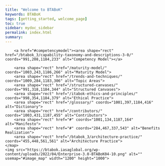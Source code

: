 ```yaml
---
title: "Welcome to BTABoK"
keywords: BTABoK
tags: [getting_started, welcome_page]
toc: true
sidebar: mydoc_sidebar
permalink: index.html
summary: 
---
```



<html>
<head>
    <script src="js/imageMapResizer.js"></script> 
</head>

<body>
    <map name="image_map">
        <area shape="rect" href="/digital-outcome-model/ecosystem/" coords="70,288,159,383" alt="Ecosystem">
        <area shape="rect" href="/engagement/" coords="155,197,242,266" alt="Engagement">
        <area shape="rect" href="/digital-outcome-model/journey/" coords="261,123,326,198" alt="Journey">
        <area shape="rect" href="/operating-model/innovation/" coords="468,76,545,111" alt="Innovate">
        <area shape="rect" href="/digital-outcome-model/strategy/" coords="651,89,707,155" alt="Strategy">
        <area shape="rect" href="/digital-outcome-model/agility/" coords="745,150,804,215" alt="Agility">
        <area shape="rect" href="/business-models/" coords="836,248,903,338" alt="Business Model">
        <area shape="rect" href="/digital-outcome-model/business-capabilities/" coords="869,362,951,439" alt="Business Capabilities">
        <area shape="rect" href="/transform/" coords="879,482,962,517" alt="Transform">
        <area shape="rect" href="/digital-outcome-model/culture/" coords="849,630,914,698" alt="Culture">
        <area shape="rect" href="/digital-outcome-model/mindset/" coords="765,755,830,824" alt="Mindset">
        <area shape="rect" href="/digital-outcome-model/collaboration/" coords="590,851,689,916" alt="Collaboration">
        <area shape="rect" href="/utilization/" coords="461,903,545,933" alt="Utilize">
        <area shape="rect" href="/digital-outcome-model/automation/" coords="308,838,392,910" alt="Automation">
        <area shape="rect" href="/safety-liability/" coords="205,773,266,860" alt="Safety & Liability">
        <area shape="rect" href="/digital-outcome-model/velocity/" coords="128,704,189,767" alt="Velocity">
        <area shape="rect" href="/digital-outcome-model/simplicity/" coords="82,599,159,667" alt="Simplicity">
        <area shape="rect" href="/measures/" coords="51,480,135,513" alt="Measure">
        <area shape="rect" href="/services/" coords="580,179,639,241" alt="Services">
        <area shape="rect" href="/assignment/" coords="652,213,718,261" alt="Assignment">
        <area shape="rect" href="/architecture-lifecycle/" coords="708,271,767,336" alt="Architecture Lifecycle">
        <area shape="rect" href="/operating-model/decisions/" coords="757,346,815,393" alt="Decisions">
        <area shape="rect" href="btabok_3/operating-model/design/" coords="779,406,829,473" alt="Design">
        <area shape="rect" href="/architecture-pattern-repository/" coords="775,493,833,557" alt="Patterns">
        <area shape="rect" href="/stakeholders/" coords="747,585,831,648" alt="Stakeholders">
        <area shape="rect" href="/operating-model/requirements/" coords="683,671,766,731" alt="Requirements">
        <area shape="rect" href="/views-and-viewpoints/" coords="623,739,671,802" alt="Views">
        <area shape="rect" href="/value-model/quality-attributes/" coords="522,764,585,842" alt="Quality Attributes">
        <area shape="rect" href="/operating-model/deliverables/" coords="420,776,484,832" alt="Deliverables">
        <area shape="rect" href="/legacy-modernization/" coords="332,732,395,800" alt="Legacy Modernization">
        <area shape="rect" href="/repository/" coords="253,687,312,740" alt="Repository">
        <area shape="rect" href="/operating-model/tools/" coords="197,613,256,680" alt="Tools">
        <area shape="rect" href="/quality-assurance/" coords="173,526,234,590" alt="Quality Assurance">
        <area shape="rect" href="/operating-model/governance/" coords="173,421,242,477" alt="Governance">
        <area shape="rect" href="/operating-model/products/" coords="201,320,252,388" alt="Product & Project">
        <area shape="rect" href="/operating-model/roadmap/" coords="254,256,301,302" alt="Roadmaps">
        <area shape="rect" href="/btabok_3/experiments/" coords="327,199,391,253" alt="Experiments">
        <area shape="rect" href="/digital-outcome-model/objectives/" coords="588,292,640,345" alt="Objectives">
        <area shape="rect" href="/btabok_3/technical-debt/" coords="651,364,718,440" alt="Technical Debt">
        <area shape="rect" href="/btabok_3/investment-planning/" coords="674,456,733,530" alt="Investment Planning">
        <area shape="rect" href="/btabok_3/scope-and-context/" coords="668,558,714,614" alt="Scope and Context">
        <area shape="rect" href="/btabok_3/structural-complexity/" coords="612,631,660,685" alt="Structural Complexity">
        <area shape="rect" href="/value-model/coverage/" coords="535,679,573,724" alt="Coverage">
        <area shape="rect" href="/principles/" coords="438,679,480,729" alt="Principles">
        <area shape="rect" href="/analysis/" coords="363,636,404,689" alt="Architecture Analysis">
        <area shape="rect" href="/value-model/value-streams/" coords="305,564,354,627" alt="Value Streams">
        <area shape="rect" href="/value-methods/" coords="310,385,347,438" alt="Value Methods">
        <area shape="rect" href="/risk-methods/" coords="353,314,390,368" alt="Risk Methods">
        <area shape="rect" href="/people-model/extended-team/" coords="591,428,636,480" alt="Extended Team">
        <area shape="rect" href="/people-model/organization/" coords="592,521,633,560" alt="Organization">
        <area shape="rect" href="/people-model/roles/" coords="535,595,571,629" alt="Roles">
        <area shape="rect" href="/people-model/competency/" coords="438,584,481,632" alt="Competency">
        <area shape="rect" href="/people-model/job-description/" coords="372,501,417,549" alt="Job Description">
        <area shape="rect" href="/people-model/community/" coords="379,419,419,457" alt="Community">
        <area shape="rect" href="/getting-started-with-the-btabok/" coords="996,96,1182,123" alt="Getting Started">
        <area shape="rect" href="/engagement-model-overview-3-0/" coords="987,168,1182,194" alt="Engagement Models">
        
        <a href="#competencymodel"><area shape="rect" href="/btabok_3/capability-taxonomy-and-descriptions-3-0/" coords="991,208,1184,233" alt="Competency Model"></a>
        
        <area shape="rect" href="/maturity-model/" coords="1003,243,1186,266" alt="Maturity Model">
        <area shape="rect" href="/trends-and-techniques/" coords="1009,284,1183,306" alt="Topic Areas">
        <area shape="rect" href="/structured-canvases/" coords="991,318,1184,344" alt="Structured Canvases">
        <area shape="rect" href="/itabok-ethics-and-principles/" coords="998,354,1184,379" alt="Ethical Practice">
        <area shape="rect" href="/glossary/" coords="1001,397,1184,416" alt="Dictionary">
        <area shape="rect" href="/contributors/" coords="1003,431,1187,455" alt="Contributors">
        <area shape="rect" href="#" coords="1001,134,1187,164" alt="Manifesto">
        <area shape="rect" href="#" coords="284,467,337,543" alt="Benefits Realization">
        <area shape="rect" href="/btabok_3/architecture-practice/" coords="455,448,561,561" alt="Architecture Practice">
    </map>
    <img src="https://btabok.iasaglobal.org/wp-content/uploads/2022/04/Enterprise-3.0-BTABoK04-10.png" alt="" usemap="#image_map" width="1200" height="1000">
</body>    
</html>

